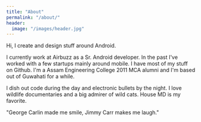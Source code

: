 ```yaml
---
title: "About"
permalink: "/about/"
header:
  image: "/images/header.jpg"
---
```

Hi, I create and design stuff around Android.


I currently work at Airbuzz as a Sr. Android developer. In the past I've worked with a few startups mainly around mobile. I have most of my stuff on Github. I'm a Assam Engineering College 2011 MCA alumni and I'm based out of Guwahati for a while.


I dish out code during the day and electronic bullets by the night. I love wildlife documentaries and a big admirer of wild cats. House MD is my favorite.


"George Carlin made me smile, Jimmy Carr makes me laugh."
